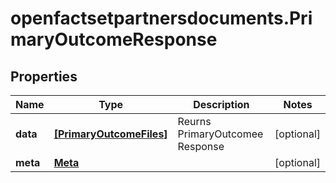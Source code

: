 # openfactsetpartnersdocuments.PrimaryOutcomeResponse

## Properties

Name | Type | Description | Notes
------------ | ------------- | ------------- | -------------
**data** | [**[PrimaryOutcomeFiles]**](PrimaryOutcomeFiles.md) | Reurns PrimaryOutcomee Response | [optional] 
**meta** | [**Meta**](Meta.md) |  | [optional] 


